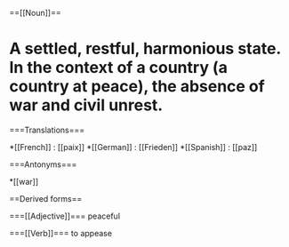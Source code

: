 ==[[Noun]]==

# A settled, restful, harmonious state. In the context of a country (a country at peace), the absence of war and civil unrest.

===Translations===

*[[French]] : [[paix]]
*[[German]] : [[Frieden]]
*[[Spanish]] : [[paz]]

===Antonyms===

*[[war]]

==Derived forms==

===[[Adjective]]===
peaceful

===[[Verb]]===
to appease